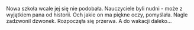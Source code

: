 
Nowa szkoła wcale jej się nie podobała. Nauczyciele byli nudni - może z wyjątkiem pana od historii. Och jakie on ma piękne oczy, pomyślała. Nagle zadzwonil dzwonek.
Rozpoczęła się przerwa.  A do wakacji daleko...

